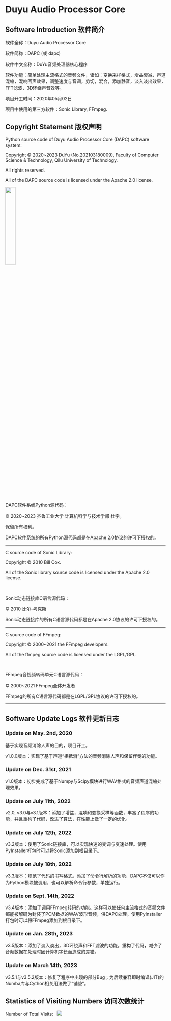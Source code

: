 # Duyu Audio Processor Core

## Software Introduction  软件简介

软件全称：Duyu Audio Processor Core

软件简称：DAPC (或 dapc)

软件中文全称：DuYu音频处理器核心程序

软件功能：简单处理主流格式的音频文件，诸如：变换采样格式，增益衰减，声道混缩，混响回声效果，调整速度与音调，剪切，混合，添加静音，淡入淡出效果，FFT滤波，3D环绕声音效等。

项目开工时间：2020年05月02日

项目中使用的第三方软件：Sonic Library, FFmpeg.

## Copyright Statement  版权声明

Python source code of Duyu Audio Processor Core (DAPC) software system:

Copyright &copy; 2020~2023 DuYu (No.202103180009), Faculty of Computer Science & Technology, Qilu University of Technology.
            

All rights reserved.

All of the DAPC source code is licensed under the Apache 2.0 license.

<img src="https://github.com/duyu09/Audio-Processing-Website/assets/92843163/b1ba666d-840c-4365-8975-65a33b8d7517" style="width:25%">

DAPC软件系统Python源代码：

&copy; 2020~2023 齐鲁工业大学 计算机科学与技术学部 杜宇。 

保留所有权利。

DAPC软件系统的所有Python源代码都是在Apache 2.0协议的许可下授权的。

----

C source code of Sonic Library:

Copyright &copy; 2010 Bill Cox.

All of the Sonic library source code is licensed under the Apache 2.0 license.

<br>

Sonic动态链接库C语言源代码：

&copy; 2010 比尔-考克斯

Sonic动态链接库的所有C语言源代码都是在Apache 2.0协议的许可下授权的。

----

C source code of FFmpeg:

Copyright &copy; 2000~2021 the FFmpeg developers.

All of the ffmpeg source code is licensed under the LGPL/GPL.

<br>

FFmpeg音视频转码单元C语言源代码：

&copy; 2000~2021 FFmpeg全体开发者

FFmpeg的所有C语言源代码都是在LGPL/GPL协议的许可下授权的。

----

## Software Update Logs  软件更新日志

### Update on May. 2nd, 2020

基于实现音频消除人声的目的，项目开工。

v1.0.0版本：实现了基于声道“相抵消”方法的音频消除人声和保留伴奏的功能。

### Update on Dec. 31st, 2021

v1.0版本：初步完成了基于Numpy与Scipy模块进行WAV格式的音频声道混缩处理效果。

### Update on July 11th, 2022

v2.0, v3.0与v3.1版本：添加了增益，混响和变换采样等函数，丰富了程序的功能，并且重构了代码，改进了算法，在性能上做了一定的优化。

### Update on July 12th, 2022

v3.2版本：使用了Sonic链接库，可以实现快速的变调与变速处理。使用PyInstaller打包时可以将Sonic添加到根目录下。

### Update on July 18th, 2022

v3.3版本：规范了代码的书写格式。添加了命令行解析的功能，DAPC不仅可以作为Python模块被调用，也可以解析命令行参数，单独运行。

### Update on Sept. 14th, 2022

v3.4版本：添加了调用FFmpeg转码的功能。这样可以使任何主流格式的音频文件都能被解码为封装了PCM数据的WAV波形音频，供DAPC处理。使用PyInstaller打包时可以将FFmpeg添加到根目录下。

### Update on Jan. 28th, 2023

v3.5版本：添加了淡入淡出，3D环绕声和FFT滤波的功能。重构了代码，减少了音频数据在处理时因计算机字长而造成的差错。

### Update on March 14th, 2023

v3.5.1与v3.5.2版本：修复了程序中出现的部分Bug；为后续兼容即时编译(JIT)的Numba库与Cython相关用法做了“铺垫”。

## Statistics of Visiting Numbers  访问次数统计
<div>Number of Total Visits: &nbsp; <img src="https://visitor-badge.glitch.me/badge?page_id=Duyu09_NEW_Audio-Management_Core" /></div> 
